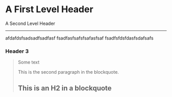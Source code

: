 A First Level Header 
====================

A Second Level Header

---------------------

afdafdsfsadsadfsadfasf
fsadfasfsafsfsafasfsaf
fsadfsfdsfdasfsdafsafs


### Header 3 

> Some text
>
> This is the second paragraph in the blockquote.
>
> ## This is an H2 in a blockquote
